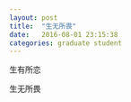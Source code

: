 ```yaml
---
layout: post
title:  "生无所畏"
date:   2016-08-01 23:15:38
categories: graduate student
---
```


生有所恋

生无所畏
